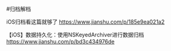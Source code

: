 #归档解档

iOS归档看这篇就够了
https://www.jianshu.com/p/185e9ea021a2


【iOS】数据持久化：使用NSKeyedArchiver进行数据归档
https://www.jianshu.com/p/bd3c434976de



